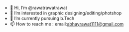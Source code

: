 - 👋 Hi, I’m @rawatrawatrawat
- 👀 I’m interested in graphic designing/editing/photshop
- 🌱 I’m currently pursuing b.Tech
- 📫 How to reach me : email:abhayrawat1111@gmail.com
<!---
rawatrawatrawat/rawatrawatrawat is a ✨ special ✨ repository because its `README.md` (this file) appears on your GitHub profile.
You can click the Preview link to take a look at your changes.
--->
